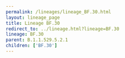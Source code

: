 ```yaml
---
permalink: /lineages/lineage_BF.30.html
layout: lineage_page
title: Lineage BF.30
redirect_to: ../lineage.html?lineage=BF.30
lineage: BF.30
parent: B.1.1.529.5.2.1
children: ['BF.30']
---
```

